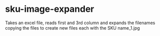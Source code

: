# sku-image-expander
Takes an excel file, reads first and 3rd column and expands the filenames copying the files to create new files each with the SKU name_1.jpg
